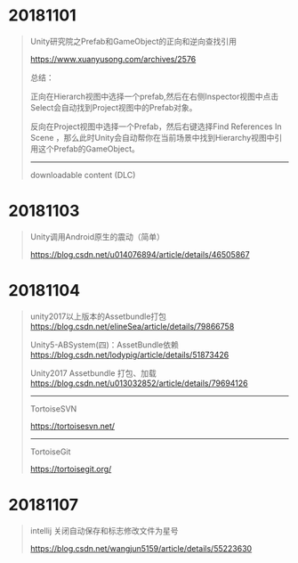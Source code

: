 # 20181101

> Unity研究院之Prefab和GameObject的正向和逆向查找引用
>
> https://www.xuanyusong.com/archives/2576
> 
> 总结：
>
> 正向在Hierarch视图中选择一个prefab,然后在右侧Inspector视图中点击Select会自动找到Project视图中的Prefab对象。
> 
> 反向在Project视图中选择一个Prefab，然后右键选择Find References In Scene ，那么此时Unity会自动帮你在当前场景中找到Hierarchy视图中引用这个Prefab的GameObject。
> 
> ------
>
> downloadable content (DLC)

# 20181103

> Unity调用Android原生的震动（简单）
>
> https://blog.csdn.net/u014076894/article/details/46505867

# 20181104

> unity2017以上版本的Assetbundle打包
> https://blog.csdn.net/elineSea/article/details/79866758
>
> Unity5-ABSystem(四)：AssetBundle依赖
> https://blog.csdn.net/lodypig/article/details/51873426
>
> Unity2017 Assetbundle 打包、加载 
> https://blog.csdn.net/u013032852/article/details/79694126
>
> ------
> TortoiseSVN
>
> https://tortoisesvn.net/
>
> ------
> TortoiseGit
>
> https://tortoisegit.org/

# 20181107

> intellij 关闭自动保存和标志修改文件为星号
>
> https://blog.csdn.net/wangjun5159/article/details/55223630
